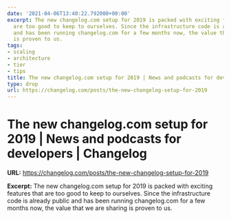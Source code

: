 ```yaml
---
date: '2021-04-06T13:40:22.792000+00:00'
excerpt: The new changelog.com setup for 2019 is packed with exciting features that
  are too good to keep to ourselves. Since the infrastructure code is already public
  and has been running changelog.com for a few months now, the value that we are sharing
  is proven to us.
tags:
- scaling
- architecture
- tier
- tips
title: The new changelog.com setup for 2019 | News and podcasts for developers | Changelog
type: drop
url: https://changelog.com/posts/the-new-changelog-setup-for-2019
---
```


# The new changelog.com setup for 2019 | News and podcasts for developers | Changelog

**URL:** https://changelog.com/posts/the-new-changelog-setup-for-2019

**Excerpt:** The new changelog.com setup for 2019 is packed with exciting features that are too good to keep to ourselves. Since the infrastructure code is already public and has been running changelog.com for a few months now, the value that we are sharing is proven to us.
